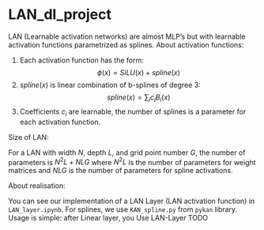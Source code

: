 # LAN_dl_project


LAN (Learnable activation networks) are almost MLP’s but
with learnable activation functions parametrized as splines.
About activation functions:
1. Each activation function has the form:
                    $$\phi(x) = SiLU(x) + spline(x)$$
2. $spline(x)$ is linear combination of b-splines of degree $3$:
                    $$spline(x) = \sum_{i} c_i B_i(x)$$
3. Coefficients $c_i$ are learnable, the number of splines is a parameter for each activation function.

Size of LAN:

For a LAN with width $N$, depth $L$, and grid point number $G$, the number of parameters is $N^2L + NLG$ where $N^2L$ is the number of parameters for weight matrices and $NLG$ is the number of parameters for spline activations.

About realisation:

You can see our implementation of a LAN Layer (LAN activation function) in `LAN_layer.ipynb`. For splines, we use `KAN_spline.py` from `pykan` library. Usage is simple: after Linear layer, you Use LAN-Layer TODO


